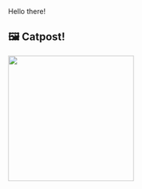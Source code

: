 Hello there!



## 🖼️ Catpost!

<sub>
    <img src="https://cdn2.thecatapi.com/images/ac9.jpg" height="256">
</sub>


